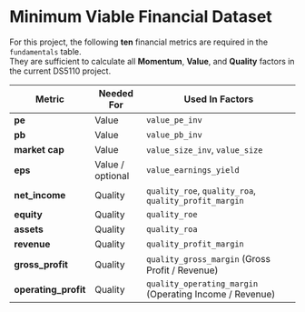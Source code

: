 # Minimum Viable Financial Dataset

For this project, the following **ten** financial metrics are required in the `fundamentals` table.  
They are sufficient to calculate all **Momentum**, **Value**, and **Quality** factors in the current DS5110 project.

| Metric | Needed For | Used In Factors |
|---------|-------------|----------------|
| **pe** | Value | `value_pe_inv` |
| **pb** | Value | `value_pb_inv` |
| **market cap** | Value | `value_size_inv`, `value_size` |
| **eps** | Value / optional | `value_earnings_yield` |
| **net_income** | Quality | `quality_roe`, `quality_roa`, `quality_profit_margin` |
| **equity** | Quality | `quality_roe` |
| **assets** | Quality | `quality_roa` |
| **revenue** | Quality | `quality_profit_margin` |
| **gross_profit** | Quality | `quality_gross_margin` (Gross Profit / Revenue) |
| **operating_profit** | Quality | `quality_operating_margin` (Operating Income / Revenue) |
